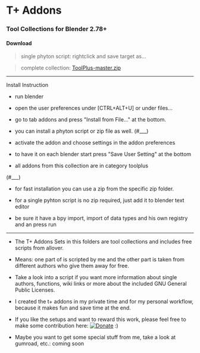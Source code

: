  # T+ Addons   
 ### Tool Collections for Blender 2.78+

 #### Download

   > single phyton script: rightclick and save target as...

   > complete collection: [ToolPlus-master.zip](https://github.com/mkbreuer/ToolPlus/archive/master.zip)

----------

Install Instruction

* run blender

* open the user preferences under [CTRL+ALT+U] or under files...

* go to tab addons and press "Install from File..." at the bottom.

* you can install a phyton script or zip file as well. (#___)

* activate the addon and choose settings in the addon preferences

* to have it on each blender start press "Save User Setting" at the bottom

* all addons from this collection are in category toolplus


(#___)

* for fast installation you can use a zip from the specific zip folder.

* for a single pyhton script is no zip required, just add it to blender text editor 

* be sure it have a bpy import, import of data types and his own registry and an press run 
  

-----------

 * The T+ Addons Sets in this folders are tool collections and includes free scripts from allover.

 * Means: one part of is scripted by me and the other part is taken from different authors who give them away for free.

 * Take a look into a script if you want more information about single authors, functions, wiki links or more about the included GNU General Public Licenses.
 
 * I created the t+ addons in my private time and for my personal workflow, because it makes fun and save time at the end.
 
 * If you like the setups and want to reward this work, please feel free to make some contribution here:   [![Donate](https://img.shields.io/badge/Donate-PayPal-green.svg)](https://www.paypal.com/cgi-bin/webscr?cmd=_s-xclick&hosted_button_id=GTXQ32YXXM4NU)   :)

 * Maybe you want to get some special stuff from me, take a look at gumroad, etc.: coming soon 
